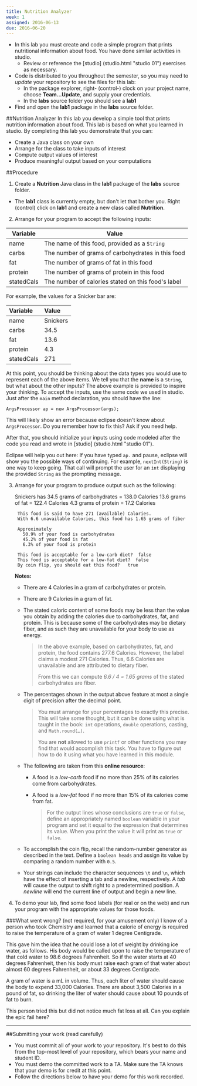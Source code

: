 ```yaml
---
title: Nutrition Analyzer
week: 1
assigned: 2016-06-13
due: 2016-06-20
---
```




* In this lab you must create and code a simple program that prints
nutritional information about food.  You have done similar activities
in studio.
  * Review or reference the [studio] (studio.html "studio 01") exercises
  as necessary.
* Code is distributed to you throughout the semester, so you may
  need to *update* your repository to see the files for this lab:
  * In the package explorer, right- (control-) clock on your project
  name, choose **Team&hellip;Update**, and supply your credentials.
  * In the **labs** source folder you should see a **lab1**
* Find and open the **lab1** package in the **labs** source folder.

##Nutrition Analyzer
In this lab you develop a simple tool that prints nutrition information about food. This lab is based on what you learned in studio. By completing this lab you demonstrate that you can:

* Create a Java class on your own
* Arrange for the class to take inputs of interest
* Compute output values of interest
* Produce meaningful output based on your computations


##Procedure
1. Create a **Nutrition** Java class in the **lab1** package of the **labs** source folder.
  * The **lab1** class is currently empty, but don't let that bother you.  Right (control) click on **lab1** and create a new class called **Nutrition**.
2. Arrange for your program to accept the following inputs:

  | Variable      | Value                                              |
  | ------------- | -------------------------------------------------- |
  | name          | The name of this food, provided as a `String`      |
  | carbs         | The number of grams of carbohydrates in this food  |
  | fat           | The number of grams of fat in this food            |
  | protein       | The number of grams of protein in this food        |
  | statedCals    | The number of calories stated on this food's label |

  For example, the values for a Snicker bar are:

  | Variable      | Value         |
  | :------------ | :------------ |
  | name          | Snickers      |
  | carbs         | 34.5          |
  | fat           | 13.6          |
  | protein       | 4.3           |
  | statedCals    | 271           |

  At this point, you should be thinking about the data types you would use to represent each of the above
  items.  We tell you that the **name** is a `String`, but what about the other inputs?
  The above example is provided to inspire your thinking.
  To accept the inputs, use the same code we used in studio.  
  Just after the `main` method declaration, you should have the line:

  `ArgsProcessor ap = new ArgsProcessor(args);`

  This will likely show an error because eclipse doesn't know about `ArgsProcessor`.  Do you remember how to fix this?  Ask if you need help.

  After that, you should initialize your inputs using code modeled after the code you read and wrote in [studio] (studio.html "studio 01").

  Eclipse will help you out here:  If you have typed `ap.` and pause, eclipse will show you the possible
  ways of continuing.  For example, `nextInt(String)` is one way to keep going.  That call will prompt the user for an `int` displaying the provided `String` as the prompting message.

3. Arrange for your program to produce output such as the following:

      Snickers has
        34.5 grams of carbohydrates = 138.0 Calories
        13.6 grams of fat = 122.4 Calories
        4.3 grams of protein = 17.2 Calories

        This food is said to have 271 (available) Calories.
        With 6.6 unavailable Calories, this food has 1.65 grams of fiber

        Approximately
          50.9% of your food is carbohydrates
          45.2% of your food is fat
          6.3% of your food is protein

        This food is acceptable for a low-carb diet?  false
        This food is acceptable for a low-fat diet?  false
        By coin flip, you should eat this food?   true

    **Notes:**
    * There are 4 Calories in a gram of carbohydrates or protein.
    * There are 9 Calories in a gram of fat.
    * The stated caloric content of some foods may be less than the value you obtain by adding the calories due to carbohydrates, fat, and protein. This is because some of the carbohydrates may be dietary fiber, and as such they are unavailable for your body to use as energy.

        > In the above example, based on carbohydrates, fat, and protein, the food contains 277.6 Calories.
        > However, the label claims a modest 271 Calories. Thus, 6.6 Calories are unavailable and are attributed to dietary fiber.
        >
        > From this we can compute *6.6 / 4 = 1.65 grams* of the stated carbohydrates are fiber.

    * The percentages shown in the output above feature at most a single digit of precision after the decimal point.

        > You must arrange for your percentages to exactly this precise.
        > This will take some thought, but it can be done using what is taught in the book: `int` operations, `double` operations, casting, and `Math.round(…)`.
        >  
        > You are **not** allowed to use `printf` or other functions you may find that would accomplish this task. You have to figure out how to do it using what you have learned in this module.

    * The following are taken from this **online resource**:
      * A food is a *low-carb* food if no more than 25% of its calories come from carbohydrates.
      * A food is a *low-fat* food if no more than 15% of its calories come from fat.

        > For the output lines whose conclusions are `true` or `false`, define an appropriately named `boolean` variable in your program and set it equal to the expression that determines its value.
        > When you print the value it will print as `true` or `false`.

    * To accomplish the coin flip, recall the random-number generator as described in the text. Define a `boolean heads` and assign its value by comparing a random number with `0.5`.

    * Your strings can include the character sequences `\t` and `\n`, which have the effect of inserting a tab and a newline, respectively. A *tab* will cause the output to shift right to a predetermined position. A *newline* will end the current line of output and begin a new line.

4. To demo your lab, find some food labels (for real or on the web) and run your program with the appropriate values for those foods.


###What went wrong? (not required, for your amusement only)
I know of a person who took Chemistry and learned that a calorie of energy is required to raise the temperature of a gram of water 1 degree Centigrade.

This gave him the idea that he could lose a lot of weight by drinking ice water, as follows. His body would be called upon to raise the temperature of that cold water to 98.6 degrees Fahrenheit. So if the water starts at 40 degrees Fahrenheit, then his body must raise each gram of that water about almost 60 degrees Fahrenheit, or about 33 degrees Centigrade.

A gram of water is a mL in volume. Thus, each liter of water should cause the body to expend 33,000 Calories. There are about 3,500 Calories in a pound of fat, so drinking the liter of water should cause about 10 pounds of fat to burn.

This person tried this but did not notice much fat loss at all. Can you explain the epic fail here?

<hr>

##Submitting your work (read carefully)

* You must commit all of your work to your repository. It's best to do this from the top-most level of your repository, which bears your name and student ID.
* You must demo the committed work to a TA. Make sure the TA knows that your demo is for credit at this point.
* Follow the directions below to have your demo for this work recorded.
